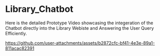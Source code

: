 # Library_Chatbot

Here is the detailed Prototype Video showcasing the integeration of the Chatbot directly into the Library Webiste and Answering the User Query Efficiently.

https://github.com/user-attachments/assets/b2872cfc-bf41-4e3e-89a1-811acac82391

